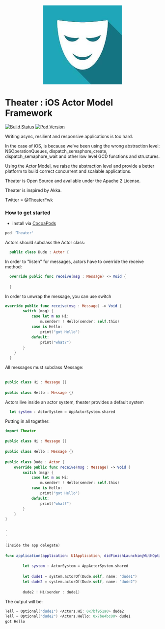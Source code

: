 
<p align="center" >
  <img src="theaterlogo.jpg" title="Theter logo" float=left>
</p>

# Theater : iOS Actor Model Framework
[![Build Status](https://travis-ci.org/darioalessandro/Theater.svg)](https://travis-ci.org/darioalessandro/Theater)
[![Pod Version](http://img.shields.io/cocoapods/v/Theater.svg?style=flat)](http://cocoadocs.org/docsets/Theater/)

Writing async, resilient and responsive applications is too hard. 

In the case of iOS, is because we've been using the wrong abstraction level: NSOperationQueues, dispatch_semaphore_create, dispatch_semaphore_wait and other low level GCD functions and structures.

Using the Actor Model, we raise the abstraction level and provide a better platform to build correct concurrent and scalable applications.

Theater is Open Source and available under the Apache 2 License.

Theater is inspired by Akka.

Twitter = [@TheaterFwk](https://twitter.com/TheaterFwk)

### How to get started

- install via [CocoaPods](http://cocoapods.org)

```ruby
pod 'Theater'
```

Actors should subclass the Actor class:

```swift
  public class Dude : Actor {
```
In order to "listen" for messages, actors have to override the receive method:
```swift
  override public func receive(msg : Message) -> Void {

  }
```

In order to unwrap the message, you can use switch 

```swift
override public func receive(msg : Message) -> Void {
        switch (msg) {
            case let m as Hi:
                m.sender! ! Hello(sender: self.this)
            case is Hello:
                print("got Hello")
            default:
                print("what?")
        }
    }
  }
```

All messages must subclass Message:
```swift

public class Hi : Message {}
 
public class Hello : Message {}

```

Actors live inside an actor system, theater provides a default system

```swift
  let system : ActorSystem = AppActorSystem.shared
```

Putting in all together:

```swift
import Theater
 
public class Hi : Message {}
 
public class Hello : Message {}
 
public class Dude : Actor {
    override public func receive(msg : Message) -> Void {
        switch (msg) {
            case let m as Hi:
                m.sender! ! Hello(sender: self.this)
            case is Hello:
                print("got Hello")
            default:
                print("what?")
        }
    }
}

.
.
.
(inside the app delegate)

func application(application: UIApplication, didFinishLaunchingWithOptions launchOptions: [NSObject: AnyObject]?) -> Bool {
        
        let system : ActorSystem = AppActorSystem.shared
        
        let dude1 = system.actorOf(Dude.self, name: "dude1")
        let dude2 = system.actorOf(Dude.self, name: "dude2")
        
        dude2 ! Hi(sender : dude1)
```

The output will be:
```swift
Tell = Optional("dude1") <Actors.Hi: 0x7bf951a0> dude2 
Tell = Optional("dude2") <Actors.Hello: 0x7be4bc00> dude1 
got Hello
```
